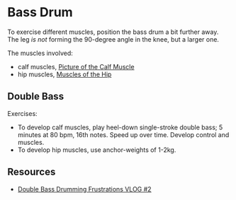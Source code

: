# Bass Drum

To exercise different muscles, position the bass drum a bit further away. The leg *is not* forming the 90-degree angle in the knee, but a larger one.

The muscles involved:

- calf muscles, [Picture of the Calf Muscle](https://www.webmd.com/fitness-exercise/picture-of-the-calf-muscle#1)
- hip muscles, [Muscles of the Hip](https://en.wikipedia.org/wiki/Muscles_of_the_hip)

## Double Bass

Exercises:

- To develop calf muscles, play heel-down single-stroke double bass; 5 minutes at 80 bpm, 16th notes. Speed up over time. Develop control and muscles.
- To develop hip muscles, use anchor-weights of 1-2kg.

## Resources

- [Double Bass Drumming Frustrations VLOG #2](https://www.youtube.com/watch?v=uAmJRbcRU6U)
